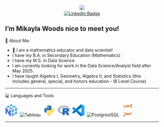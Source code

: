 <div id="header" align="center">
  <img src="https://media.giphy.com/media/h408T6Y5GfmXBKW62l/giphy.gif" width="300"/>
</div>
<div id="badges" align = "center">
  <a href="https://linkedin.com/in/mikaylaxwoods">
    <img src="https://img.shields.io/badge/LinkedIn-blue?style=for-the-badge&logo=linkedin&logoColor=white" alt="LinkedIn Badge"/>
  </a>
</div>

I’m Mikayla Woods nice to meet you! 
--- 
:cactus: About Me:

- 🤖 I am a mathematics educator and data scientist!
- I have my B.A. in Secondary Education (Mathematics)
- I have my M.S. in Data Science
- I am currently looking for work in the Data Science/Analyst field after May 2025.
- I have taught Algebra I, Geometry, Algebra II, and Statistics (this includes general, special, and honors education - IB Level Course)

---
💻 Languages and Tools
<div>
  <img src="https://github.com/devicons/devicon/blob/master/icons/numpy/numpy-original.svg" title="Numpy" alt="Numpy" width="40" height="40"/>&nbsp;
  <img src="https://www.svgrepo.com/show/354428/tableau-icon.svg" title="Tableau" alt="Tableau" width="40" height="40"/>&nbsp;
  <img src="https://github.com/devicons/devicon/blob/master/icons/python/python-original.svg" title="Python" alt="Python" width="40" height="40"/>&nbsp;
  <img src="https://github.com/devicons/devicon/blob/master/icons/r/r-original.svg" title="R" alt="R" width="40" height="40"/>&nbsp;
  <img src="https://github.com/devicons/devicon/blob/master/icons/vscode/vscode-original.svg" title="VSCode" alt="VSCode" width="40" height="40"/>&nbsp;
  <img src="https://upload.wikimedia.org/wikipedia/commons/thumb/2/29/Postgresql_elephant.svg/993px-Postgresql_elephant.svg.png" title="PostgresSQL" alt="PostgrestSQL" width="40" height="40"/>&nbsp;
  <img src="https://github.com/devicons/devicon/blob/master/icons/jupyter/jupyter-original.svg" title="Jupyter" alt="Jupyter" width="40" height="40"/>
</div>


---

<!---
mikayla-woods/mikayla-woods is a ✨ special ✨ repository because its `README.md` (this file) appears on your GitHub profile.
You can click the Preview link to take a look at your changes.
--->
